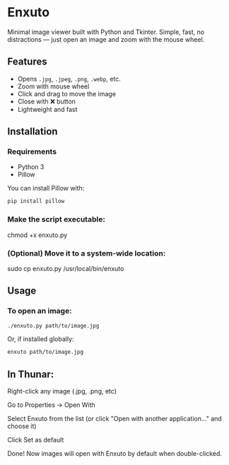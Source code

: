# Enxuto

Minimal image viewer built with Python and Tkinter. Simple, fast, no distractions — just open an image and zoom with the mouse wheel.

## Features

- Opens `.jpg`, `.jpeg`, `.png`, `.webp`, etc.
- Zoom with mouse wheel
- Click and drag to move the image
- Close with ❌ button
- Lightweight and fast

## Installation

### Requirements

- Python 3
- Pillow

You can install Pillow with:

```bash
pip install pillow
```

### Make the script executable:

chmod +x enxuto.py

### (Optional) Move it to a system-wide location:

sudo cp enxuto.py /usr/local/bin/enxuto

## Usage

### To open an image:
```bash
./enxuto.py path/to/image.jpg
```

Or, if installed globally:

```bash
enxuto path/to/image.jpg
```

## In Thunar:

Right-click any image (.jpg, .png, etc)

Go to Properties → Open With

Select Enxuto from the list (or click "Open with another application..." and choose it)

Click Set as default

Done! Now images will open with Enxuto by default when double-clicked.

